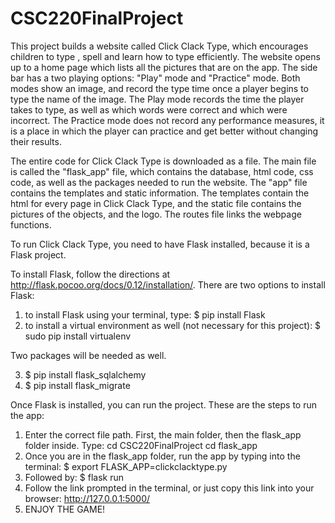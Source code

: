 # CSC220FinalProject

This project builds a website called Click Clack Type, which encourages children to type , spell and learn how to type efficiently. The website opens up to a home page which lists all the pictures that are on the app. The side bar has a two playing options: "Play" mode and "Practice" mode. Both modes show an image, and record the type time once a player begins to type the name of the image. The Play mode records the time the player takes to type, as well as which words were correct and which were incorrect. The Practice mode does not record any performance measures, it is a place in which the player can practice and get better without changing their results. 

The entire code for Click Clack Type is downloaded as a file. The main file is called the "flask_app" file, which contains the database, html code, css code, as well as the packages needed to run the website. The "app" file contains the templates and static information. The templates contain the html for every page in Click Clack Type, and the static file contains the pictures of the objects, and the logo. The routes file links the webpage functions. 

To run Click Clack Type, you need to have Flask installed, because it is a Flask project. 

To install Flask, follow the directions at http://flask.pocoo.org/docs/0.12/installation/.
There are two options to install Flask:
1) to install Flask using your terminal, type:   $ pip install Flask
2) to install a virtual environment as well (not necessary for this project): $ sudo pip install virtualenv

Two packages will be needed as well.

3) $ pip install flask_sqlalchemy
4) $ pip install flask_migrate

Once Flask is installed, you can run the project. These are the steps to run the app:
1) Enter the correct file path. First, the main folder, then the flask_app folder inside. Type:
  cd CSC220FinalProject
  cd flask_app
3) Once you are in the flask_app folder, run the app by typing into the terminal:
  $ export FLASK_APP=clickclacktype.py
4) Followed by:
  $ flask run
5) Follow the link prompted in the terminal, or just copy this link into your browser: 
  http://127.0.0.1:5000/ 
6) ENJOY THE GAME!
